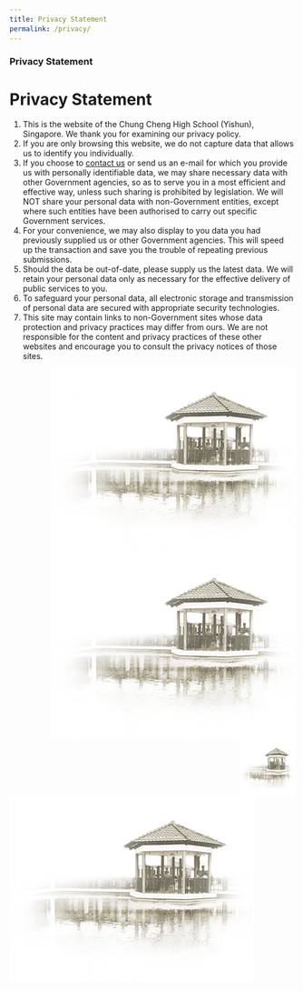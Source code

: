 ```yaml
---
title: Privacy Statement
permalink: /privacy/
---
```

### **Privacy Statement**

Privacy Statement
=================

1.  This is the website of the Chung Cheng High School (Yishun), Singapore. We thank you for examining our privacy policy.
2.  If you are only browsing this website, we do not capture data that allows us to identify you individually.
3.  If you choose to [contact us](https://chungchenghighyishun.moe.edu.sg/useful-links/contact-us) or send us an e-mail for which you provide us with personally identifiable data, we may share necessary data with other Government agencies, so as to serve you in a most efficient and effective way, unless such sharing is prohibited by legislation. We will NOT share your personal data with non-Government entities, except where such entities have been authorised to carry out specific Government services.
4.  For your convenience, we may also display to you data you had previously supplied us or other Government agencies. This will speed up the transaction and save you the trouble of repeating previous submissions.
5.  Should the data be out-of-date, please supply us the latest data. We will retain your personal data only as necessary for the effective delivery of public services to you.
6.  To safeguard your personal data, all electronic storage and transmission of personal data are secured with appropriate security technologies.
7.  This site may contain links to non-Government sites whose data protection and privacy practices may differ from ours. We are not responsible for the content and privacy practices of these other websites and encourage you to consult the privacy notices of those sites.

<img style="float: right;" src="/images/pavilion.png">
<img align="right" src="/images/pavilion.png"/>


<img align="right" width="100" height="100" src="/images/pavilion.png">

![](/images/pavilion.png)